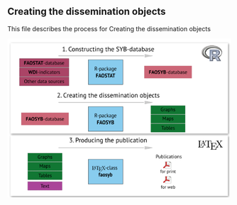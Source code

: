 Creating the dissemination objects
-----------------------------------

This file describes the process for Creating the dissemination objects

![SYB yearbook process](../misc/sybprocess.png)
